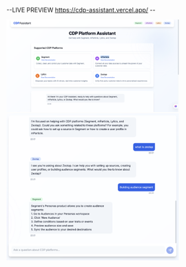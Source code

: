
--LIVE PREVIEW    https://cdp-assistant.vercel.app/    --

<img src="img1.png" alt="output" width="400">
<img src="img2.png" alt="output" width="400">

